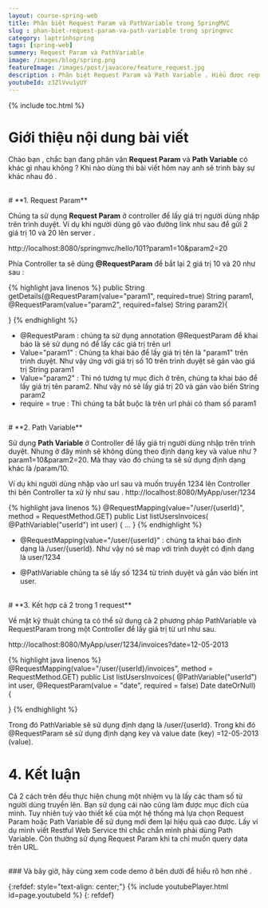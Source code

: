 ```yaml
---
layout: course-spring-web
title: Phân biệt Request Param và PathVariable trong SpringMVC
slug : phan-biet-request-param-va-path-variable trong springmvc
category: laptrinhspring
tags: [spring-web]
summery: Request Param và PathVariable
image: /images/blog/spring.png
featureImage: /images/post/javacore/feature_request.jpg
description : Phân biệt Request Param và Path Variable . Hiểu được request param là gì?, hiểu được path variable là gì? Hướng dẫn cách sử dụng Request Parame và Path Variable trong lập trình spring. Các kết hợp cả 2 cách vào trong lập trình.
youtubeId: z3ZlVvu1yUY
---
```


{% include toc.html %}

# **Giới thiệu nội dung bài viết**

Chào bạn , chắc bạn đang phân vân <b>Request Param</b> và <b>Path Variable</b> có khác gì nhau không ? Khi nào dùng thì bài viết hôm nay
anh sẽ trình bày sự khác nhau đó .

<br>
# **1. Request Param**

Chúng ta sử dụng <b>Request Param</b> ở controller để lấy giá trị người dùng nhập trên trình duyệt. Ví dụ khi người dùng gõ vào đường link như sau để gửi 2 giá trị 10 và 20 lên server .

http://localhost:8080/springmvc/hello/101?param1=10&param2=20

Phía Controller ta sẽ dùng <b>@RequestParam</b> để bắt lại 2 giá trị 10 và 20 như sau :

{% highlight java linenos %}
public String getDetails(@RequestParam(value="param1", required=true) String param1, @RequestParam(value="param2", required=false) String param2){

}
{% endhighlight %}

- @RequestParam : chúng ta sử dụng annotation @RequestParam để khai báo là sẽ sử dụng nó để lấy các giá trị trên url
- Value="param1" : Chúng ta khai báo để lấy giá trị tên là "param1" trên trình duyệt. Như vậy ứng với giá trị số 10 trên trình duyệt sẽ gán vào giá trị String param1
- Value="param2" : Thì nó tương tự mục đích ở trên, chúng ta khai báo để lấy giá trị tên param2. Như vậy nó sẽ lấy giá trị 20 và gán vào biến String param2
- require = true : Thì chúng ta bắt buộc là trên url phải có tham số param1

<br>
# **2. Path Variable**

Sử dụng <b>Path Variable</b> ở Controller để lấy giá trị người dùng nhập trên trình duyệt. Nhưng ở đây mình sẽ không dùng theo định dạng key và value như ?param1=10&param2=20. Mà thay vào đó chúng ta sẽ sử dụng định dạng khác là /param/10.

Ví dụ khi người dùng nhập vào url sau và muốn truyền 1234 lên Controller thì bên Controller ta xử lý như sau .
http://localhost:8080/MyApp/user/1234

{% highlight java linenos %}
@RequestMapping(value="/user/{userId}", method = RequestMethod.GET)
public List<Invoice> listUsersInvoices(
            @PathVariable("userId") int user) {
  ...
}
{% endhighlight %}

- @RequestMapping(value="/user/{userId}" : chúng ta khai báo định dạng là /user/{userId}. Như vậy nó sẽ map với trình duyệt có định dạng là user/1234

- @PathVariable chúng ta sẽ lấy số 1234 từ trình duyệt và gắn vào biến int user.

<br>
# **3. Kết hợp cả 2 trong 1 request**

Về mặt kỹ thuật chúng ta có thể sử dụng cả 2 phương pháp PathVariable và RequestParam trong một Controller để lấy giá trị từ url như sau.

http://localhost:8080/MyApp/user/1234/invoices?date=12-05-2013

{% highlight java linenos %}
@RequestMapping(value="/user/{userId}/invoices", method = RequestMethod.GET)
public List<Invoice> listUsersInvoices(
            @PathVariable("userId") int user,
            @RequestParam(value = "date", required = false) Date dateOrNull) {

}
{% endhighlight %}

Trong đó PathVariable sẽ sử dụng định dạng là /user/{userId}. Trong khi đó @RequestParam sẽ sử dụng định dạng key và value date (key) =12-05-2013 (value).
<br>
# **4. Kết luận**

Cả 2 cách trên đều thực hiện chung một nhiệm vụ là lấy các tham số từ người dùng truyền lên. Bạn sử dụng cái nào cũng làm được
mục đích của mình. Tuy nhiên tuỳ vào thiết kế của một hệ thống mà lựa chọn Request Param hoặc Path Variable để sử dụng mới đem lại
hiệu quả cao được. Lấy ví dụ mình viết Restful Web Service thì chắc chắn mình phải dùng Path Variable. Còn thường sử dụng Request Param khi ta chỉ muốn
query data trên URL.

<br>
### Và bây giờ, hãy cùng xem code demo ở bên dưới để hiểu rõ hơn nhé .

{:refdef: style="text-align: center;"}
{% include youtubePlayer.html id=page.youtubeId %}
{: refdef}

